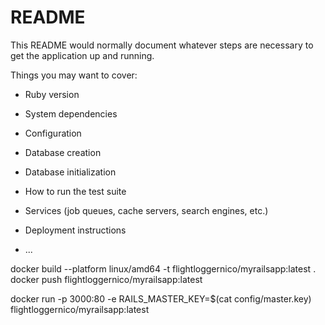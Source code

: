 # README

This README would normally document whatever steps are necessary to get the
application up and running.

Things you may want to cover:

* Ruby version

* System dependencies

* Configuration

* Database creation

* Database initialization

* How to run the test suite

* Services (job queues, cache servers, search engines, etc.)

* Deployment instructions

* ...

docker build --platform linux/amd64 -t flightloggernico/myrailsapp:latest .
docker push flightloggernico/myrailsapp:latest


docker run -p 3000:80 -e RAILS_MASTER_KEY=$(cat config/master.key) flightloggernico/myrailsapp:latest